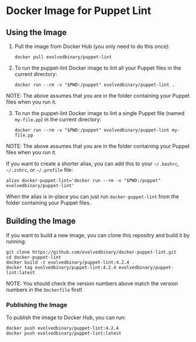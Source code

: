 # Docker Image for Puppet Lint

## Using the Image

1. Pull the image from Docker Hub (you only need to do this once):

    ```shell
    docker pull evolvedbinary/puppet-lint
    ```

2. To run the puppet-lint Docker image to lint all your Puppet files in the current directory:

    ```shell
    docker run --rm -v "$PWD:/puppet" evolvedbinary/puppet-lint .
    ```

NOTE: The above assumes that you are in the folder containing your Puppet files when you run it.

3. To run the puppet-lint Docker image to lint a single Puppet file (named `my-file.pp`)  in the current directory:

    ```shell
    docker run --rm -v "$PWD:/puppet" evolvedbinary/puppet-lint my-file.pp
    ```

NOTE: The above assumes that you are in the folder containing your Puppet files when you run it.

If you want to create a shorter alias, you can add this to your `~/.bashrc`, `~/.zshrc`, or `~/.profile` file:

```shell
alias docker-puppet-lint='docker run --rm -v "$PWD:/puppet" evolvedbinary/puppet-lint'
```

When the alias is in-place you can just run `docker-puppet-lint` from the folder containing your Puppet files.

## Building the Image

If you want to build a new image, you can clone this repositry and build it by running:

```shell
git clone https://github.com/evolvedbinary/docker-puppet-lint.git
cd docker-puppet-lint
docker build -t evolvedbinary/puppet-lint:4.2.4 .
docker tag evolvedbinary/puppet-lint:4.2.4 evolvedbinary/puppet-lint:latest
```

NOTE: You should check the version numbers above match the version numbers in the `Dockerfile` first!

### Publishing the Image
To publish the image to Docker Hub, you can run:
```shell
docker push evolvedbinary/puppet-lint:4.2.4
docker push evolvedbinary/puppet-lint:latest
```
